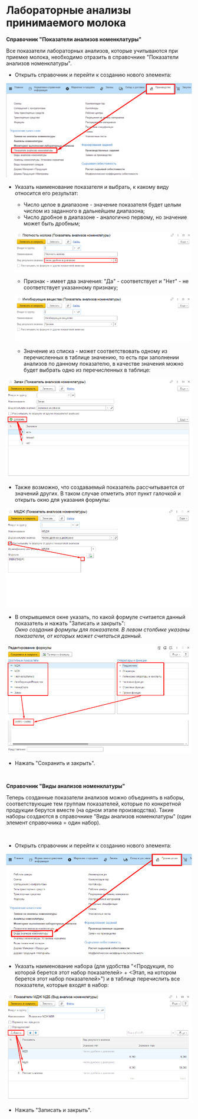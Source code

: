 # Лабораторные анализы принимаемого молока

**Справочник "Показатели анализов номенклатуры"**

Все показатели лабораторных анализов, которые учитываются при приемке
молока, необходимо отразить в справочнике "Показатели анализов
номенклатуры".

-   Открыть справочник и перейти к созданию нового элемента:

![](MilkAnalysis.assets/1.png)

-   Указать наименование показателя и выбрать, к какому виду относится
    его результат:
    -   Число целое в диапазоне - значение показателя будет целым числом из
    заданного в дальнейшем диапазона;
    -   Число дробное в диапазоне - аналогично первому, но значение может
    быть дробным;
    
    ![](MilkAnalysis.assets/2.png)

    -   Признак - имеет два значения: "Да" - соответствует и "Нет" - не
    соответствует указанному признаку;
    
    ![](MilkAnalysis.assets/3.png)

    -   Значение из списка - может соответствовать одному из перечисленных в
    таблице значению, то есть при заполнении анализов по данному показателю, в качестве значения
    можно будет выбрать одно из перечисленных в таблице:

![](MilkAnalysis.assets/4.png)

-   Также возможно, что создаваемый показатель рассчитывается от
    значений других. В таком случае отметить этот пункт галочкой и
    открыть окно для указания формулы:

![](MilkAnalysis.assets/5.png)
-   В открывшемся окне указать, по какой формуле считается данный
    показатель и нажать "Записать и закрыть":  
*Окно создания формулы для показателя.*
*В левом столбике указаны показатели, от которых может считаться данный.*

![](MilkAnalysis.assets/6.png)  
-   Нажать "Сохранить и закрыть".

 

**Справочник "Виды анализов номенклатуры"**

Теперь созданные показатели анализов можно объединять в наборы,
соответствующие тем группам показателей, которые по конкретной продукции
берутся вместе (на одном этапе производства). Такие наборы создаются в
справочнике "Виды анализов номенклатуры" (один элемент справочника =
один набор).

 

-   Открыть справочник и перейти к созданию нового элемента:

![](MilkAnalysis.assets/7.png)
-   Указать наименование набора (для удобства "<Продукция, по которой
    берется этот набор показателей> + <Этап, на котором берется этот
    набор показателей>") и в таблице перечислить все показатели,
    которые входят в набор:

![](MilkAnalysis.assets/8.png)
-   Нажать "Записать и закрыть".


